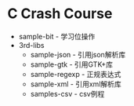 # C Crash Course

* sample-bit - 学习位操作
* 3rd-libs
    * sample-json - 引用json解析库
    * sample-gtk - 引用GTK+库
    * sample-regexp - 正规表达式
    * sample-xml - 引用xml解析库
    * samples-csv - csv例程
